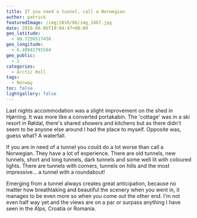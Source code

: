 ```yaml
---
title: If you need a tunnel, call a Norwegian
author: patrick
featuredImage: /img/2016/06/img_2467.jpg
date: 2016-06-06T19:04:47+00:00
geo_latitude:
  - 60.7256517458
geo_longitude:
  - 6.48941791584
geo_public:
  - 1
categories:
  - Arctic Roll
tags:
  - Norway
toc: false
lightgallery: false
---
```

Last nights accommodation was a slight improvement on the shed in Hjørring. It was more like a converted portakabin. The 'cottage' was in a ski resort in Røldal, there's shared showers and kitchens but as there didn't seem to be anyone else around I had the place to myself. Opposite was, guess what? A waterfall.

If you are in need of a tunnel you could do a lot worse than call a Norwegian. They have a lot of experience. There are old tunnels, new tunnels, short and long tunnels, dark tunnels and some well lit with coloured lights. There are tunnels with corners, tunnels on hills and the most impressive... a tunnel with a roundabout!

Emerging from a tunnel always creates great anticipation, because no matter how breathtaking and beautiful the scenery when you went in, it manages to be even more so when you come out the other end. I'm not even half way yet and the views are on a par or surpass anything I have seen in the Alps, Croatia or Romania.
